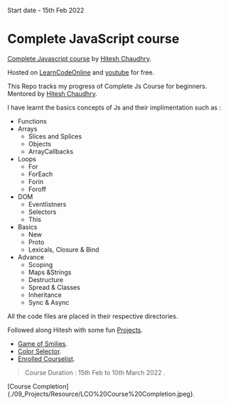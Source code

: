 Start date - 15th Feb 2022

# Complete JavaScript course 

[Complete Javascript course](https://courses.learncodeonline.in/learn/home/Complete-Javascript-course/section/122240/lesson/624566) by [Hitesh Chaudhry](https://www.youtube.com/c/HiteshChoudharydotcom).    

Hosted on [LearnCodeOnline](https://courses.learncodeonline.in/learn) and [youtube](https://youtube.com/playlist?list=PLRAV69dS1uWSxUIk5o3vQY2-_VKsOpXLD) for free.    

This Repo tracks my progress of Complete Js Course for beginners. 
Mentored by [Hitesh Chaudhry](https://www.youtube.com/c/HiteshChoudharydotcom).   

I have learnt the basics concepts of Js and their implimentation such as : 

- Functions
- Arrays 
    - Slices and Splices
    - Objects 
    - ArrayCallbacks
- Loops
    - For
    - ForEach
    - Forin
    - Foroff
- DOM
    - Eventlistners
    - Selectors 
    - This 
- Basics 
    - New
    - Proto
    - Lexicals, Closure & Bind
- Advance 
    - Scoping 
    - Maps &Strings
    - Destructure 
    - Spread & Classes 
    - Inheritance
    - Sync & Async

All the code files are placed in their respective directories.    

Followed along Hitesh with some fun [Projects](./09_Projects/). 
- [Game of Smilies](./09_Projects/00_Project/).
- [Color Selector](./09_Projects/01_Project/).
- [Enrolled Courselist](./09_Projects/03_Project/).

> Course Duration : 15th Feb to 10th March 2022 .    

[Course Completion]{./09_Projects/Resource/LCO%20Course%20Completion.jpeg}.   
